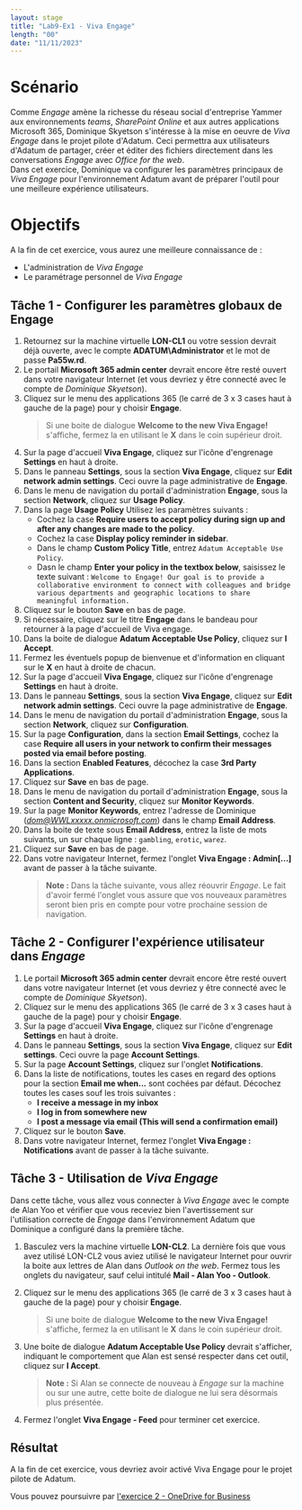 ```yaml
---
layout: stage
title: "Lab9-Ex1 - Viva Engage"
length: "00"
date: "11/11/2023"
---
```

# Scénario
Comme *Engage* amène la richesse du réseau social d'entreprise Yammer aux environnements *teams*, *SharePoint Online* et aux autres applications Microsoft 365, Dominique Skyetson s'intéresse à la mise en oeuvre de *Viva Engage* dans le projet pilote d'Adatum. Ceci permettra aux utilisateurs d'Adatum de partager, créer et éditer des fichiers directement dans les conversations *Engage* avec *Office for the web*.  
Dans cet exercice, Dominique va configurer les paramètres principaux de *Viva Engage* pour l'environnement Adatum avant de préparer l'outil pour une meilleure expérience utilisateurs.

# Objectifs
A la fin de cet exercice, vous aurez une meilleure connaissance de :
- L'administration de *Viva Engage*
- Le paramétrage personnel de *Viva Engage*


## Tâche 1 - Configurer les paramètres globaux de Engage
1. Retournez sur la machine virtuelle **LON-CL1** ou votre session devrait déjà ouverte, avec le compte **ADATUM\Administrator** et le mot de passe **Pa55w.rd**.
1. Le portail **Microsoft 365 admin center** devrait encore être resté ouvert dans votre navigateur Internet (et vous devriez y être connecté avec le compte de *Dominique Skyetson*).
1. Cliquez sur le menu des applications 365 (le carré de 3 x 3 cases haut à gauche de la page) pour y choisir **Engage**.
	>Si une boite de dialogue **Welcome to the new Viva Engage!** s'affiche, fermez la en utilisant le **X** dans le coin supérieur droit.
1. Sur la page d'accueil **Viva Engage**, cliquez sur l'icône d'engrenage **Settings** en haut à droite.
1. Dans le panneau **Settings**, sous la section **Viva Engage**, cliquez sur **Edit network admin settings**. Ceci ouvre la page administrative de **Engage**.
1. Dans le menu de navigation du portail d'administration **Engage**, sous la section **Network**, cliquez sur **Usage Policy**.
1. Dans la page **Usage Policy** Utilisez les paramètres suivants :  
	- Cochez la case **Require users to accept policy during sign up and after any changes are made to the policy**.
	- Cochez la case **Display policy reminder in sidebar**.
	- Dans le champ **Custom Policy Title**, entrez ```Adatum Acceptable Use Policy```.
	- Dasn le champ **Enter your policy in the textbox below**, saisissez le texte suivant : ```Welcome to Engage! Our goal is to provide a collaborative environment to connect with colleagues and bridge various departments and geographic locations to share meaningful information.```
1. Cliquez sur le bouton **Save** en bas de page.
1. Si nécessaire, cliquez sur le titre **Engage** dans le bandeau pour retourner à la page d'accueil de Viva engage.
1. Dans la boite de dialogue **Adatum Acceptable Use Policy**, cliquez sur **I Accept**.
1. Fermez les éventuels popup de bienvenue et d'information en cliquant sur le **X** en haut à droite de chacun.
1. Sur la page d'accueil **Viva Engage**, cliquez sur l'icône d'engrenage **Settings** en haut à droite.
1. Dans le panneau **Settings**, sous la section **Viva Engage**, cliquez sur **Edit network admin settings**. Ceci ouvre la page administrative de **Engage**.
1. Dans le menu de navigation du portail d'administration **Engage**, sous la section **Network**, cliquez sur **Configuration**.
1. Sur la page **Configuration**, dans la section **Email Settings**, cochez la case **Require all users in your network to confirm their messages posted via email before posting**.
1. Dans la section **Enabled Features**, décochez la case **3rd Party Applications**.
1. Cliquez sur **Save** en bas de page.
1. Dans le menu de navigation du portail d'administration **Engage**, sous la section **Content and Security**, cliquez sur **Monitor Keywords**.
1. Sur la page **Monitor Keywords**, entrez l'adresse de Dominique (*dom@WWLxxxxx.onmicrosoft.com*) dans le champ **Email Address**.
1. Dans la boite de texte sous **Email Address**, entrez la liste de mots suivants, un sur chaque ligne : ```gambling```, ```erotic```, ```warez```.
1. Cliquez sur **Save** en bas de page.
1. Dans votre navigateur Internet, fermez l'onglet **Viva Engage : Admin\[...]** avant de passer à la tâche suivante.
	>**Note :** Dans la tâche suivante, vous allez réouvrir *Engage*. Le fait d'avoir fermé l'onglet vous assure que vos nouveaux paramètres seront bien pris en compte pour votre prochaine session de navigation.

## Tâche 2 - Configurer l'expérience utilisateur dans *Engage*
1. Le portail **Microsoft 365 admin center** devrait encore être resté ouvert dans votre navigateur Internet (et vous devriez y être connecté avec le compte de *Dominique Skyetson*).
1. Cliquez sur le menu des applications 365 (le carré de 3 x 3 cases haut à gauche de la page) pour y choisir **Engage**.
1. Sur la page d'accueil **Viva Engage**, cliquez sur l'icône d'engrenage **Settings** en haut à droite.
1. Dans le panneau **Settings**, sous la section **Viva Engage**, cliquez sur **Edit settings**. Ceci ouvre la page **Account Settings**.
1. Sur la page **Account Settings**, cliquez sur l'onglet **Notifications**.
1. Dans la liste de notifications, toutes les cases en regard des options pour la section **Email me when...** sont cochées par défaut. Décochez toutes les cases souf les trois suivantes :  
	- **I receive a message in my inbox**
	- **I log in from somewhere new**
	- **I post a message via email (This will send a confirmation email)**
1. Cliquez sur le bouton **Save**.
1. Dans votre navigateur Internet, fermez l'onglet **Viva Engage : Notifications** avant de passer à la tâche suivante.

## Tâche 3 - Utilisation de *Viva Engage*
Dans cette tâche, vous allez vous connecter à *Viva Engage* avec le compte de Alan Yoo et vérifier que vous receviez bien l'avertissement sur l'utilisation correcte de *Engage* dans l'environnement Adatum que Dominique a configuré dans la première tâche.
1. Basculez vers la machine virtuelle **LON-CL2**. La dernière fois que vous avez utilisé LON-CL2 vous aviez utilisé le navigateur Internet pour ouvrir la boite aux lettres de Alan dans *Outlook on the web*. Fermez tous les onglets du navigateur, sauf celui intitulé **Mail - Alan Yoo - Outlook**.
1. Cliquez sur le menu des applications 365 (le carré de 3 x 3 cases haut à gauche de la page) pour y choisir **Engage**.
	>Si une boite de dialogue **Welcome to the new Viva Engage!** s'affiche, fermez la en utilisant le **X** dans le coin supérieur droit.

1. Une boite de dialogue **Adatum Acceptable Use Policy** devrait s'afficher, indiquant le comportement que Alan est sensé respecter dans cet outil, cliquez sur **I Accept**.
	>**Note :** Si Alan se connecte de nouveau à *Engage* sur la machine ou sur une autre, cette boite de dialogue ne lui sera désormais plus présentée.
	
1. Fermez l'onglet **Viva Engage - Feed** pour terminer cet exercice.

## Résultat
A la fin de cet exercice, vous devriez avoir activé Viva Engage pour le projet pilote de Adatum.

Vous pouvez poursuivre par [l'exercice 2 - OneDrive for Business](lab9e2)